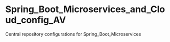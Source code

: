 # Spring_Boot_Microservices_and_Cloud_config_AV
Central repository configurations for Spring_Boot_Microservices
